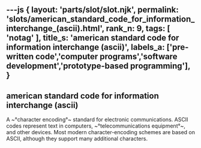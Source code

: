 ---js
{
  layout: 'parts/slot/slot.njk',
  permalink: 'slots/american_standard_code_for_information_interchange_(ascii).html',
  rank_n: 9,
  tags: [ 'notag' ],
  title_s: 'american standard code for information interchange (ascii)',
  labels_a: ['pre-written code','computer programs','software development','prototype-based programming'],
}
---
## american standard code for information interchange (ascii)

A ~°character encoding°~ standard for electronic communications. ASCII codes represent text in computers, ~°telecommunications equipment°~, and other devices. Most modern character-encoding schemes are based on ASCII, although they support many additional characters.

